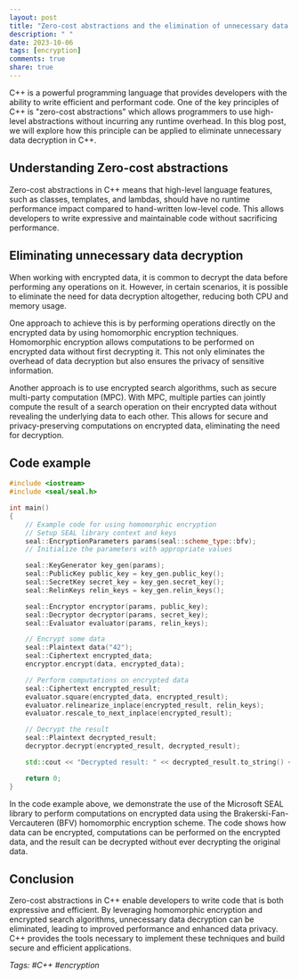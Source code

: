 ```yaml
---
layout: post
title: "Zero-cost abstractions and the elimination of unnecessary data decryption in C++"
description: " "
date: 2023-10-06
tags: [encryption]
comments: true
share: true
---
```


C++ is a powerful programming language that provides developers with the ability to write efficient and performant code. One of the key principles of C++ is "zero-cost abstractions" which allows programmers to use high-level abstractions without incurring any runtime overhead. In this blog post, we will explore how this principle can be applied to eliminate unnecessary data decryption in C++.

## Understanding Zero-cost abstractions

Zero-cost abstractions in C++ means that high-level language features, such as classes, templates, and lambdas, should have no runtime performance impact compared to hand-written low-level code. This allows developers to write expressive and maintainable code without sacrificing performance.

## Eliminating unnecessary data decryption

When working with encrypted data, it is common to decrypt the data before performing any operations on it. However, in certain scenarios, it is possible to eliminate the need for data decryption altogether, reducing both CPU and memory usage.

One approach to achieve this is by performing operations directly on the encrypted data by using homomorphic encryption techniques. Homomorphic encryption allows computations to be performed on encrypted data without first decrypting it. This not only eliminates the overhead of data decryption but also ensures the privacy of sensitive information.

Another approach is to use encrypted search algorithms, such as secure multi-party computation (MPC). With MPC, multiple parties can jointly compute the result of a search operation on their encrypted data without revealing the underlying data to each other. This allows for secure and privacy-preserving computations on encrypted data, eliminating the need for decryption.

## Code example

```cpp
#include <iostream>
#include <seal/seal.h>

int main()
{
    // Example code for using homomorphic encryption
    // Setup SEAL library context and keys
    seal::EncryptionParameters params(seal::scheme_type::bfv);
    // Initialize the parameters with appropriate values

    seal::KeyGenerator key_gen(params);
    seal::PublicKey public_key = key_gen.public_key();
    seal::SecretKey secret_key = key_gen.secret_key();
    seal::RelinKeys relin_keys = key_gen.relin_keys();

    seal::Encryptor encryptor(params, public_key);
    seal::Decryptor decryptor(params, secret_key);
    seal::Evaluator evaluator(params, relin_keys);

    // Encrypt some data
    seal::Plaintext data("42");
    seal::Ciphertext encrypted_data;
    encryptor.encrypt(data, encrypted_data);

    // Perform computations on encrypted data
    seal::Ciphertext encrypted_result;
    evaluator.square(encrypted_data, encrypted_result);
    evaluator.relinearize_inplace(encrypted_result, relin_keys);
    evaluator.rescale_to_next_inplace(encrypted_result);

    // Decrypt the result
    seal::Plaintext decrypted_result;
    decryptor.decrypt(encrypted_result, decrypted_result);

    std::cout << "Decrypted result: " << decrypted_result.to_string() << std::endl;

    return 0;
}
```

In the code example above, we demonstrate the use of the Microsoft SEAL library to perform computations on encrypted data using the Brakerski-Fan-Vercauteren (BFV) homomorphic encryption scheme. The code shows how data can be encrypted, computations can be performed on the encrypted data, and the result can be decrypted without ever decrypting the original data.

## Conclusion

Zero-cost abstractions in C++ enable developers to write code that is both expressive and efficient. By leveraging homomorphic encryption and encrypted search algorithms, unnecessary data decryption can be eliminated, leading to improved performance and enhanced data privacy. C++ provides the tools necessary to implement these techniques and build secure and efficient applications.

*Tags: #C++ #encryption*